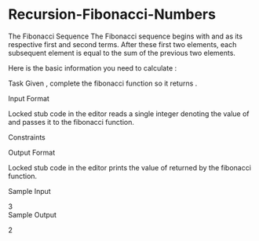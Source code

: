 # Recursion-Fibonacci-Numbers
The Fibonacci Sequence 
The Fibonacci sequence begins with  and  as its respective first and second terms. After these first two elements, each subsequent element is equal to the sum of the previous two elements.

Here is the basic information you need to calculate :

Task 
Given , complete the fibonacci function so it returns .

Input Format

Locked stub code in the editor reads a single integer denoting the value of  and passes it to the fibonacci function.

Constraints

Output Format

Locked stub code in the editor prints the value of  returned by the fibonacci function.

Sample Input

3  
Sample Output

2

